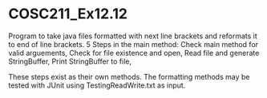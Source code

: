 # COSC211_Ex12.12

Program to take java files formatted with next line brackets and reformats it to end of line brackets.
5 Steps in the main method:
Check main method for valid arguements, 
Check for file existence and open, 
Read file and generate StringBuffer, 
Print StringBuffer to file, 

These steps exist as their own methods.  The formatting methods may be tested with JUnit using TestingReadWrite.txt as input.
